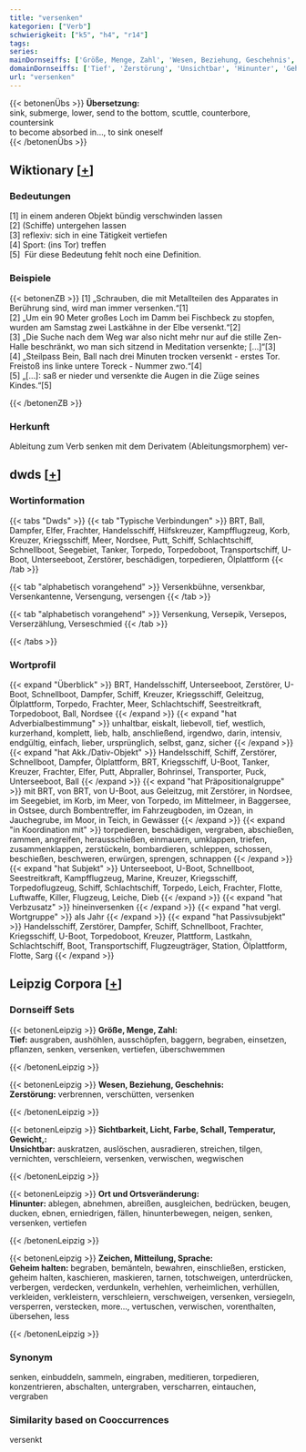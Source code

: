 ```yaml
---
title: "versenken"
kategorien: ["Verb"]
schwierigkeit: ["k5", "h4", "r14"]
tags:
series:
mainDornseiffs: ['Größe, Menge, Zahl', 'Wesen, Beziehung, Geschehnis', 'Sichtbarkeit, Licht, Farbe, Schall, Temperatur, Gewicht,', 'Ort und Ortsveränderung', 'Zeichen, Mitteilung, Sprache']
domainDornseiffs: ['Tief', 'Zerstörung', 'Unsichtbar', 'Hinunter', 'Geheim halten']
url: "versenken"
---
```


{{< betonenÜbs >}}
**Übersetzung:**  
sink, submerge, lower, send to the bottom, scuttle, counterbore, countersink  
to become absorbed  in..., to sink  oneself  
{{< /betonenÜbs >}}

## Wiktionary [[+](https://de.wiktionary.org/wiki/versenken)]

### Bedeutungen
[1] in einem anderen Objekt bündig verschwinden lassen  
[2] (Schiffe) untergehen lassen  
[3] reflexiv: sich in eine Tätigkeit vertiefen  
[4] Sport: (ins Tor) treffen  
[5]  Für diese Bedeutung fehlt noch eine Definition.  

### Beispiele
{{< betonenZB >}}
[1] „Schrauben, die mit Metallteilen des Apparates in Berührung sind, wird man immer versenken.“[1]  
[2] „Um ein 90 Meter großes Loch im Damm bei Fischbeck zu stopfen, wurden am Samstag zwei Lastkähne in der Elbe versenkt.“[2]  
[3] „Die Suche nach dem Weg war also nicht mehr nur auf die stille Zen-Halle beschränkt, wo man sich sitzend in Meditation versenkte; […]“[3]  
[4] „Steilpass Bein, Ball nach drei Minuten trocken versenkt - erstes Tor. Freistoß ins linke untere Toreck - Nummer zwo.“[4]  
[5] „[…]: saß er nieder und versenkte die Augen in die Züge seines Kindes.“[5]  

{{< /betonenZB >}}
### Herkunft
Ableitung zum Verb senken mit dem Derivatem (Ableitungsmorphem) ver-  



## dwds [[+](https://www.dwds.de/wb/versenken)]

### Wortinformation
{{< tabs "Dwds" >}}
{{< tab "Typische Verbindungen" >}}
BRT, Ball, Dampfer, Elfer, Frachter, Handelsschiff, Hilfskreuzer, Kampfflugzeug, Korb, Kreuzer, Kriegsschiff, Meer, Nordsee, Putt, Schiff, Schlachtschiff, Schnellboot, Seegebiet, Tanker, Torpedo, Torpedoboot, Transportschiff, U-Boot, Unterseeboot, Zerstörer, beschädigen, torpedieren, Ölplattform
{{< /tab >}}

{{< tab "alphabetisch vorangehend" >}}
Versenkbühne, versenkbar, Versenkantenne, Versengung, versengen
{{< /tab >}}

{{< tab "alphabetisch vorangehend" >}}
Versenkung, Versepik, Versepos, Verserzählung, Verseschmied
{{< /tab >}}

{{< /tabs >}}

### Wortprofil
{{< expand "Überblick" >}} BRT, Handelsschiff, Unterseeboot, Zerstörer, U-Boot, Schnellboot, Dampfer, Schiff, Kreuzer, Kriegsschiff, Geleitzug, Ölplattform, Torpedo, Frachter, Meer, Schlachtschiff, Seestreitkraft, Torpedoboot, Ball, Nordsee {{< /expand >}}
{{< expand "hat Adverbialbestimmung" >}} unhaltbar, eiskalt, liebevoll, tief, westlich, kurzerhand, komplett, lieb, halb, anschließend, irgendwo, darin, intensiv, endgültig, einfach, lieber, ursprünglich, selbst, ganz, sicher {{< /expand >}}
{{< expand "hat Akk./Dativ-Objekt" >}} Handelsschiff, Schiff, Zerstörer, Schnellboot, Dampfer, Ölplattform, BRT, Kriegsschiff, U-Boot, Tanker, Kreuzer, Frachter, Elfer, Putt, Abpraller, Bohrinsel, Transporter, Puck, Unterseeboot, Ball {{< /expand >}}
{{< expand "hat Präpositionalgruppe" >}} mit BRT, von BRT, von U-Boot, aus Geleitzug, mit Zerstörer, in Nordsee, im Seegebiet, im Korb, im Meer, von Torpedo, im Mittelmeer, in Baggersee, in Ostsee, durch Bombentreffer, im Fahrzeugboden, im Ozean, in Jauchegrube, im Moor, in Teich, in Gewässer {{< /expand >}}
{{< expand "in Koordination mit" >}} torpedieren, beschädigen, vergraben, abschießen, rammen, angreifen, herausschießen, einmauern, umklappen, triefen, zusammenklappen, zerstückeln, bombardieren, schleppen, schossen, beschießen, beschweren, erwürgen, sprengen, schnappen {{< /expand >}}
{{< expand "hat Subjekt" >}} Unterseeboot, U-Boot, Schnellboot, Seestreitkraft, Kampfflugzeug, Marine, Kreuzer, Kriegsschiff, Torpedoflugzeug, Schiff, Schlachtschiff, Torpedo, Leich, Frachter, Flotte, Luftwaffe, Killer, Flugzeug, Leiche, Dieb {{< /expand >}}
{{< expand "hat Verbzusatz" >}} hineinversenken {{< /expand >}}
{{< expand "hat vergl. Wortgruppe" >}} als Jahr {{< /expand >}}
{{< expand "hat Passivsubjekt" >}} Handelsschiff, Zerstörer, Dampfer, Schiff, Schnellboot, Frachter, Kriegsschiff, U-Boot, Torpedoboot, Kreuzer, Plattform, Lastkahn, Schlachtschiff, Boot, Transportschiff, Flugzeugträger, Station, Ölplattform, Flotte, Sarg {{< /expand >}}

## Leipzig Corpora [[+](https://corpora.uni-leipzig.de/en/res?word=versenken&corpusId=deu_newscrawl-public_2018)]

### Dornseiff Sets
{{< betonenLeipzig >}}
**Größe, Menge, Zahl:**  
**Tief:** ausgraben, aushöhlen, ausschöpfen, baggern, begraben, einsetzen, pflanzen, senken, versenken, vertiefen, überschwemmen  

{{< /betonenLeipzig >}}


{{< betonenLeipzig >}}
**Wesen, Beziehung, Geschehnis:**  
**Zerstörung:** verbrennen, verschütten, versenken  

{{< /betonenLeipzig >}}


{{< betonenLeipzig >}}
**Sichtbarkeit, Licht, Farbe, Schall, Temperatur, Gewicht,:**  
**Unsichtbar:** auskratzen, auslöschen, ausradieren, streichen, tilgen, vernichten, verschleiern, versenken, verwischen, wegwischen  

{{< /betonenLeipzig >}}


{{< betonenLeipzig >}}
**Ort und Ortsveränderung:**  
**Hinunter:** ablegen, abnehmen, abreißen, ausgleichen, bedrücken, beugen, ducken, ebnen, erniedrigen, fällen, hinunterbewegen, neigen, senken, versenken, vertiefen  

{{< /betonenLeipzig >}}


{{< betonenLeipzig >}}
**Zeichen, Mitteilung, Sprache:**  
**Geheim halten:** begraben, bemänteln, bewahren, einschließen, ersticken, geheim halten, kaschieren, maskieren, tarnen, totschweigen, unterdrücken, verbergen, verdecken, verdunkeln, verhehlen, verheimlichen, verhüllen, verkleiden, verkleistern, verschleiern, verschweigen, versenken, versiegeln, versperren, verstecken, more..., vertuschen, verwischen, vorenthalten, übersehen, less  

{{< /betonenLeipzig >}}

### Synonym
senken, einbuddeln, sammeln, eingraben, meditieren, torpedieren, konzentrieren, abschalten, untergraben, verscharren, eintauchen, vergraben


### Similarity based on Cooccurrences
versenkt

